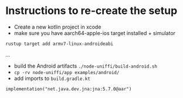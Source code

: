 # Instructions to re-create the setup

- Create a new kotlin project in xcode
- make sure you have aarch64-apple-ios target installed + simulator
```
rustup target add armv7-linux-androideabi
```

...

- build the Android artifacts `./node-uniffi/build-android.sh`
- `cp -rv node-uniffi/app examples/android/`
- add imports to `build.gradle.kt`
```
implementation("net.java.dev.jna:jna:5.7.0@aar")
```


